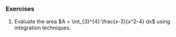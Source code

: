 ### Exercises

1. Evaluate the area $A = \int_{3}^{4} \frac{x-3}{x^2-4} dx$ using integration techniques.